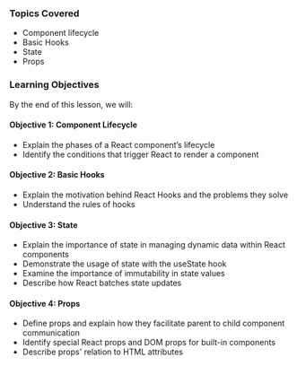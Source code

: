 <!-- h1, h2 already used by CTD Learns -->
### Topics Covered

- Component lifecycle
- Basic Hooks
- State
- Props

### Learning Objectives

By the end of this lesson, we will:

#### Objective 1: Component Lifecycle

- Explain the phases of a React component’s lifecycle
- Identify the conditions that trigger React to render a component

#### Objective 2: Basic Hooks

- Explain the motivation behind React Hooks and the problems they solve
- Understand the rules of hooks

#### Objective 3: State

- Explain the importance of state in managing dynamic data within React components
- Demonstrate the usage of state with the useState hook
- Examine the importance of immutability in state values
- Describe how React batches state updates

#### Objective 4: Props

- Define props and explain how they facilitate parent to child component communication
- Identify special React props and DOM props for built-in components
- Describe props' relation to HTML attributes
